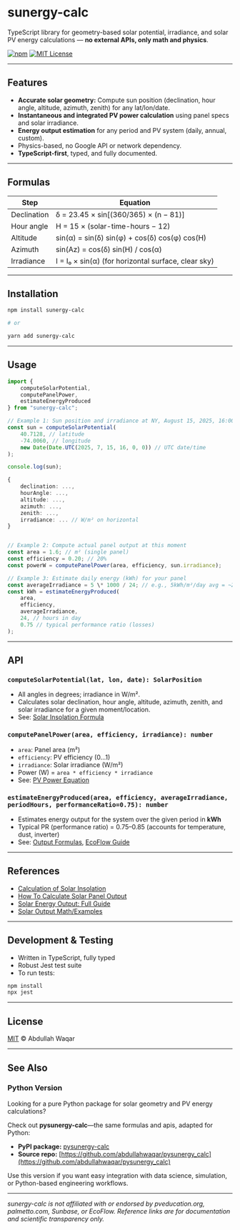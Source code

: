 # sunergy-calc

TypeScript library for geometry-based solar potential, irradiance, and solar PV energy calculations — **no external APIs, only math and physics**.

[![npm](https://img.shields.io/npm/v/sunergy-calc)](https://www.npmjs.com/package/sunergy-calc)
[![MIT License](https://img.shields.io/badge/license-MIT-green.svg)](LICENSE)

---

## Features

- **Accurate solar geometry:** Compute sun position (declination, hour angle, altitude, azimuth, zenith) for any lat/lon/date.
- **Instantaneous and integrated PV power calculation** using panel specs and solar irradiance.
- **Energy output estimation** for any period and PV system (daily, annual, custom).
- Physics-based, no Google API or network dependency.
- **TypeScript-first**, typed, and fully documented.

---

## Formulas

| Step        | Equation                                            |
| ----------- | --------------------------------------------------- |
| Declination | δ = 23.45 × sin[(360/365) × (n − 81)]               |
| Hour angle  | H = 15 × (solar-time-hours − 12)                    |
| Altitude    | sin(α) = sin(δ) sin(φ) + cos(δ) cos(φ) cos(H)       |
| Azimuth     | sin(Az) = cos(δ) sin(H) / cos(α)                    |
| Irradiance  | I = I₀ × sin(α) (for horizontal surface, clear sky) |

---

## Installation

```bash
npm install sunergy-calc

# or

yarn add sunergy-calc
```

---

## Usage

```typeScript
import {
    computeSolarPotential,
    computePanelPower,
    estimateEnergyProduced
} from "sunergy-calc";

// Example 1: Sun position and irradiance at NY, August 15, 2025, 16:00 UTC
const sun = computeSolarPotential(
    40.7128, // latitude
    -74.0060, // longitude
    new Date(Date.UTC(2025, 7, 15, 16, 0, 0)) // UTC date/time
);

console.log(sun);

{
    declination: ...,
    hourAngle: ...,
    altitude: ...,
    azimuth: ...,
    zenith: ...,
    irradiance: ... // W/m² on horizontal
}


// Example 2: Compute actual panel output at this moment
const area = 1.6; // m² (single panel)
const efficiency = 0.20; // 20%
const powerW = computePanelPower(area, efficiency, sun.irradiance);

// Example 3: Estimate daily energy (kWh) for your panel
const averageIrradiance = 5 \* 1000 / 24; // e.g., 5kWh/m²/day avg = ~208 W/m² avg
const kWh = estimateEnergyProduced(
    area,
    efficiency,
    averageIrradiance,
    24, // hours in day
    0.75 // typical performance ratio (losses)
);

```

---

## API

### `computeSolarPotential(lat, lon, date): SolarPosition`

- All angles in degrees; irradiance in W/m².
- Calculates solar declination, hour angle, altitude, azimuth, zenith, and solar irradiance for a given moment/location.
- See: [Solar Insolation Formula](https://www.pveducation.org/pvcdrom/properties-of-sunlight/calculation-of-solar-insolation)

### `computePanelPower(area, efficiency, irradiance): number`

- `area`: Panel area (m²)
- `efficiency`: PV efficiency (0...1)
- `irradiance`: Solar irradiance (W/m²)
- Power (W) = `area * efficiency * irradiance`
- See: [PV Power Equation](https://www.sunbasedata.com/blog/how-to-calculate-solar-panel-output)

### `estimateEnergyProduced(area, efficiency, averageIrradiance, periodHours, performanceRatio=0.75): number`

- Estimates energy output for the system over the given period in **kWh**
- Typical PR (performance ratio) = 0.75–0.85 (accounts for temperature, dust, inverter)
- See: [Output Formulas](https://palmetto.com/solar/how-much-energy-does-a-solar-panel-produce), [EcoFlow Guide](https://www.ecoflow.com/us/blog/how-to-calculate-solar-panel-output)

---

## References

- [Calculation of Solar Insolation](https://www.pveducation.org/pvcdrom/properties-of-sunlight/calculation-of-solar-insolation)
- [How To Calculate Solar Panel Output](https://www.sunbasedata.com/blog/how-to-calculate-solar-panel-output)
- [Solar Energy Output: Full Guide](https://palmetto.com/solar/how-much-energy-does-a-solar-panel-produce)
- [Solar Output Math/Examples](https://www.ecoflow.com/us/blog/how-to-calculate-solar-panel-output)

---

## Development & Testing

- Written in TypeScript, fully typed
- Robust Jest test suite
- To run tests:

```bash
npm install
npx jest
```

---

## License

[MIT](LICENSE) © Abdullah Waqar

---

## See Also

### Python Version

Looking for a pure Python package for solar geometry and PV energy calculations?

Check out **pysunergy-calc**—the same formulas and apis, adapted for Python:

- **PyPI package:** [pysunergy-calc](https://pypi.org/project/pysunergy-calc/)
- **Source repo:** [https://github.com/abdullahwaqar/pysunergy_calc](https://github.com/abdullahwaqar/pysunergy_calc)

Use this version if you want easy integration with data science, simulation, or Python-based engineering workflows.

---

_sunergy-calc is not affiliated with or endorsed by pveducation.org, palmetto.com, Sunbase, or EcoFlow. Reference links are for documentation and scientific transparency only._
